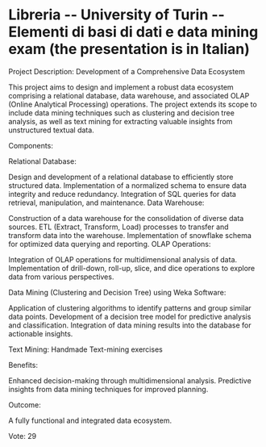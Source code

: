 # Libreria -- University of Turin -- Elementi di basi di dati e data mining exam (the presentation is in Italian) 

Project Description: Development of a Comprehensive Data Ecosystem

This project aims to design and implement a robust data ecosystem comprising a relational database, data warehouse, and associated OLAP (Online Analytical Processing) operations. The project extends its scope to include data mining techniques such as clustering and decision tree analysis, as well as text mining for extracting valuable insights from unstructured textual data.

Components:

Relational Database:

Design and development of a relational database to efficiently store structured data.
Implementation of a normalized schema to ensure data integrity and reduce redundancy.
Integration of SQL queries for data retrieval, manipulation, and maintenance.
Data Warehouse:

Construction of a data warehouse for the consolidation of diverse data sources.
ETL (Extract, Transform, Load) processes to transfer and transform data into the warehouse.
Implementation of snowflake schema for optimized data querying and reporting.
OLAP Operations:

Integration of OLAP operations for multidimensional analysis of data.
Implementation of drill-down, roll-up, slice, and dice operations to explore data from various perspectives.


Data Mining (Clustering and Decision Tree) using Weka Software:

Application of clustering algorithms to identify patterns and group similar data points.
Development of a decision tree model for predictive analysis and classification.
Integration of data mining results into the database for actionable insights.

Text Mining:
Handmade Text-mining exercises

Benefits:

Enhanced decision-making through multidimensional analysis.
Predictive insights from data mining techniques for improved planning.

Outcome:

A fully functional and integrated data ecosystem.

Vote: 29 
